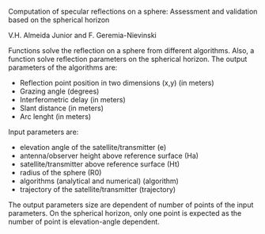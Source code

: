 Computation of specular reflections on a sphere: 
Assessment and validation based on the spherical horizon

V.H. Almeida Junior and F. Geremia-Nievinski

Functions solve the reflection on a sphere from different algorithms.
Also, a function solve reflection parameters on the spherical horizon. 
The output parameters of the algorithms are:
- Reflection point position in two dimensions (x,y) (in meters)
- Grazing angle (degrees)
- Interferometric delay (in meters)
- Slant distance (in meters)
- Arc lenght (in meters)

Input parameters are:
- elevation angle of the satellite/transmitter (e)
- antenna/observer height above reference surface (Ha)
- satellite/transmitter above reference surface (Ht)
- radius of the sphere (R0)
- algorithms (analytical and numerical) (algorithm)
- trajectory of the satellite/transmitter (trajectory)

The output parameters size are dependent of number of points of the 
input parameters. On the spherical horizon, only one point is expected
as the number of point is elevation-angle dependent.
